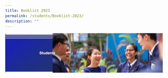 ```yaml
---
title: Booklist 2023
permalink: /students/Booklist-2023/
description: ""
---
```

![](/images/Students%20Banner.png)

